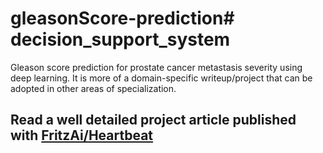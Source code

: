 # gleasonScore-prediction# decision_support_system
Gleason score prediction for prostate cancer metastasis severity using deep learning. 
It is more of a domain-specific writeup/project that can be adopted in other areas of specialization.

## Read a well detailed project article published with [FritzAi/Heartbeat](https://heartbeat.comet.ml/building-an-ai-decision-support-system-in-healthcare-part-1-6b9515d23465)
